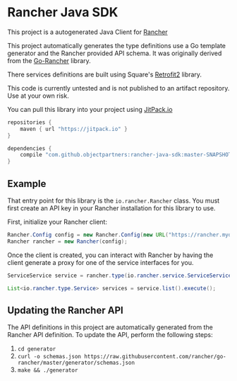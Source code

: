 # Rancher Java SDK

This project is a autogenerated Java Client for [Rancher](rancher.com)

This project automatically generates the type definitions use a Go template generator and the Rancher provided API schema.
It was originally derived from the [Go-Rancher](https://github.com/rancher/go-rancher) library.

There services definitions are built using Square's [Retrofit2](http://square.github.io/retrofit/) library.

This code is currently untested and is not published to an artifact repository.
Use at your own risk.

You can pull this library into your project using [JitPack.io](jitpack.io)

```gradle
repositories {
    maven { url "https://jitpack.io" }
}

dependencies {
    compile "com.github.objectpartners:rancher-java-sdk:master-SNAPSHOT"
}
```

## Example

That entry point for this library is the `io.rancher.Rancher` class.
You must first create an API key in your Rancher installation for this library to use.

First, initialize your Rancher client:

```java
Rancher.Config config = new Rancher.Config(new URL("https://rancher.mydomain.com"), "MyAPIAccessKey", "MyAPISecretKey");
Rancher rancher = new Rancher(config);
```

Once the client is created, you can interact with Rancher by having the client generate a proxy for one of the service
interfaces for you.

```java
ServiceService service = rancher.type(io.rancher.service.ServiceService.class);

List<io.rancher.type.Service> services = service.list().execute();
```

## Updating the Rancher API

The API definitions in this project are automatically generated from the Rancher API definition.
To update the API, perform the following steps:

1. `cd generator`
1. `curl -o schemas.json https://raw.githubusercontent.com/rancher/go-rancher/master/generator/schemas.json`
1. `make && ./generator`
